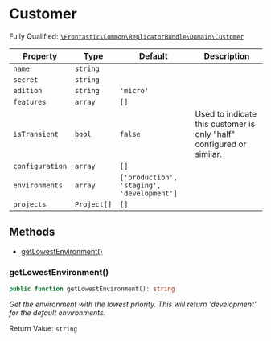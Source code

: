 #  Customer

Fully Qualified: [`\Frontastic\Common\ReplicatorBundle\Domain\Customer`](../../../../src/php/ReplicatorBundle/Domain/Customer.php)

Property|Type|Default|Description
--------|----|-------|-----------
`name`|`string`||
`secret`|`string`||
`edition`|`string`|`'micro'`|
`features`|`array`|`[]`|
`isTransient`|`bool`|`false`|Used to indicate this customer is only "half" configured or similar.
`configuration`|`array`|`[]`|
`environments`|`array`|`['production', 'staging', 'development']`|
`projects`|`Project[]`|`[]`|

## Methods

* [getLowestEnvironment()](#getlowestenvironment)

### getLowestEnvironment()

```php
public function getLowestEnvironment(): string
```

*Get the environment with the lowest priority. This will return 'development' for the default environments.*

Return Value: `string`

